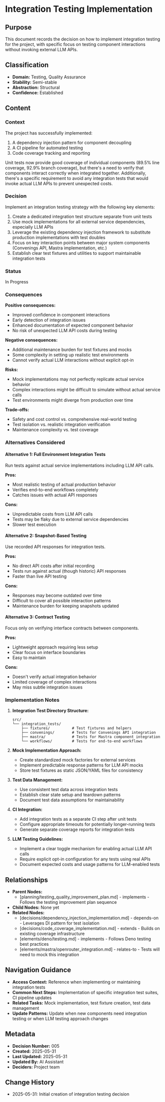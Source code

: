 # Integration Testing Implementation

## Purpose
This document records the decision on how to implement integration testing for the project, with specific focus on testing component interactions without invoking external LLM APIs.

## Classification
- **Domain:** Testing, Quality Assurance
- **Stability:** Semi-stable
- **Abstraction:** Structural
- **Confidence:** Established

## Content

### Context
The project has successfully implemented:
1. A dependency injection pattern for component decoupling
2. A CI pipeline for automated testing
3. Code coverage tracking and reporting

Unit tests now provide good coverage of individual components (89.5% line coverage, 92.9% branch coverage), but there's a need to verify that components interact correctly when integrated together. Additionally, there's a specific requirement to avoid any integration tests that would invoke actual LLM APIs to prevent unexpected costs.

### Decision
Implement an integration testing strategy with the following key elements:

1. Create a dedicated integration test structure separate from unit tests
2. Use mock implementations for all external service dependencies, especially LLM APIs
3. Leverage the existing dependency injection framework to substitute production implementations with test doubles
4. Focus on key interaction points between major system components (Convenings API, Mastra implementation, etc.)
5. Establish clear test fixtures and utilities to support maintainable integration tests

### Status
In Progress

### Consequences

**Positive consequences:**
- Improved confidence in component interactions
- Early detection of integration issues
- Enhanced documentation of expected component behavior
- No risk of unexpected LLM API costs during testing

**Negative consequences:**
- Additional maintenance burden for test fixtures and mocks
- Some complexity in setting up realistic test environments
- Cannot verify actual LLM interactions without explicit opt-in

**Risks:**
- Mock implementations may not perfectly replicate actual service behavior
- Complex interactions might be difficult to simulate without actual service calls
- Test environments might diverge from production over time

**Trade-offs:**
- Safety and cost control vs. comprehensive real-world testing
- Test isolation vs. realistic integration verification
- Maintenance complexity vs. test coverage

### Alternatives Considered

#### Alternative 1: Full Environment Integration Tests
Run tests against actual service implementations including LLM API calls.

**Pros:**
- Most realistic testing of actual production behavior
- Verifies end-to-end workflows completely
- Catches issues with actual API responses

**Cons:**
- Unpredictable costs from LLM API calls
- Tests may be flaky due to external service dependencies
- Slower test execution

#### Alternative 2: Snapshot-Based Testing
Use recorded API responses for integration tests.

**Pros:**
- No direct API costs after initial recording
- Tests run against actual (though historic) API responses
- Faster than live API testing

**Cons:**
- Responses may become outdated over time
- Difficult to cover all possible interaction patterns
- Maintenance burden for keeping snapshots updated

#### Alternative 3: Contract Testing
Focus only on verifying interface contracts between components.

**Pros:**
- Lightweight approach requiring less setup
- Clear focus on interface boundaries
- Easy to maintain

**Cons:**
- Doesn't verify actual integration behavior
- Limited coverage of complex interactions
- May miss subtle integration issues

### Implementation Notes

1. **Integration Test Directory Structure:**
   ```
   src/
   └── integration_tests/
       ├── fixtures/          # Test fixtures and helpers
       ├── convenings/        # Tests for Convenings API integration
       ├── mastra/            # Tests for Mastra component integration
       └── workflows/         # Tests for end-to-end workflows
   ```

2. **Mock Implementation Approach:**
   - Create standardized mock factories for external services
   - Implement predictable response patterns for LLM API mocks
   - Store test fixtures as static JSON/YAML files for consistency

3. **Test Data Management:**
   - Use consistent test data across integration tests
   - Establish clear state setup and teardown patterns
   - Document test data assumptions for maintainability

4. **CI Integration:**
   - Add integration tests as a separate CI step after unit tests
   - Configure appropriate timeouts for potentially longer-running tests
   - Generate separate coverage reports for integration tests

5. **LLM Testing Guidelines:**
   - Implement a clear toggle mechanism for enabling actual LLM API calls
   - Require explicit opt-in configuration for any tests using real APIs
   - Document expected costs and usage patterns for LLM-enabled tests

## Relationships
- **Parent Nodes:** 
  - [planning/testing_quality_improvement_plan.md] - implements - Follows the testing improvement plan sequence
- **Child Nodes:** None yet
- **Related Nodes:** 
  - [decisions/dependency_injection_implementation.md] - depends-on - Leverages DI pattern for test isolation
  - [decisions/code_coverage_implementation.md] - extends - Builds on existing coverage infrastructure
  - [elements/deno/testing.md] - implements - Follows Deno testing best practices
  - [elements/mastra/openrouter_integration.md] - relates-to - Tests will need to mock this integration

## Navigation Guidance
- **Access Context:** Reference when implementing or maintaining integration tests
- **Common Next Steps:** Implementation of specific integration test suites, CI pipeline updates
- **Related Tasks:** Mock implementation, test fixture creation, test data management
- **Update Patterns:** Update when new components need integration testing or when LLM testing approach changes

## Metadata
- **Decision Number:** 005
- **Created:** 2025-05-31
- **Last Updated:** 2025-05-31
- **Updated By:** AI Assistant
- **Deciders:** Project team

## Change History
- 2025-05-31: Initial creation of integration testing decision
